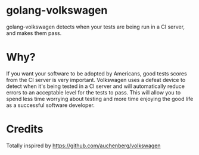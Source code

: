 # golang-volkswagen

golang-volkswagen detects when your tests are being run in a CI server, and makes them pass.

# Why?

If you want your software to be adopted by Americans, good tests scores from the CI server is very important. Volkswagen uses a defeat device to detect when it's being tested in a CI server and will automatically reduce errors to an acceptable level for the tests to pass. This will allow you to spend less time worrying about testing and more time enjoying the good life as a successful software developer.


# Credits

Totally inspired by <https://github.com/auchenberg/volkswagen>